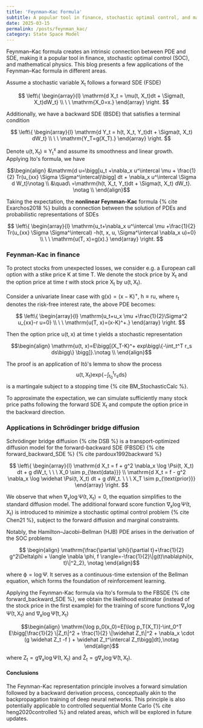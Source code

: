 ```yaml
---
title: 'Feynman–Kac Formula'
subtitle: A popular tool in finance, stochastic optimal control, and mathematical physics
date: 2025-03-15
permalink: /posts/feynman_kac/
category: State Space Model
---
```



Feynman–Kac formula creates an intrinsic connection between PDE and SDE, making it a popular tool in finance, stochastic optimal control (SOC), and mathematical physics. This blog presents a few applications of the Feynman–Kac formula in different areas. 

Assume a stochastic variable $\mathrm{X_t}$ follows a forward SDE (FSDE)

$$
\left\{
\begin{array}{l}
    \mathrm{d X_t = \mu(t, X_t)dt + \Sigma(t, X_t)dW_t} \\
    \ \ \mathrm{X_0=x.}
\end{array}
\right.
$$

Additionally, we have a backward SDE (BSDE) that satisfies a terminal condition

$$
\left\{
\begin{array}{l}
    \mathrm{d Y_t = h(t, X_t, Y_t)dt + \Sigma(t, X_t) dW_t} \\
    \ \ \mathrm{Y_T=g(X_T).}
\end{array}
\right.
$$

Denote $\mathrm{u(t, X_t)\equiv Y_t^{x}}$ and assume its smoothness and linear growth. Applying Ito's formula, we have 

$$\begin{align}
    &\mathrm{d u=\bigg[u_t +\nabla_x u^\intercal \mu + \frac{1}{2} Tr(u_{xx} \Sigma \Sigma^\intercal)\bigg] dt + \nabla_x u^\intercal \Sigma d W_t}\notag \\
    &\quad\ =\mathrm{h(t, X_t, Y_t)dt + \Sigma(t, X_t) dW_t}. \notag \\
\end{align}$$

Taking the expectation, the **nonlinear Feynman-Kac** formula {% cite Exarchos2018 %} builds a connection between the solution of PDEs and probabilistic representations of SDEs

$$
\left\{
\begin{array}{l}
    \mathrm{u_t+\nabla_x u^\intercal \mu +\frac{1}{2} Tr(u_{xx} \Sigma \Sigma^\intercal) -h(t, x, u, \Sigma^\intercal \nabla_x u)=0} \\
    \ \ \mathrm{u(T, x)=g(x).}
\end{array}
\right.
$$

 <!-- and price can be derived by applying the Feynman-Kac representation -->

### Feynman-Kac in finance

To protect stocks from unexpected losses, we consider e.g. a European call option with a stike price $\mathrm{K}$ at time $\mathrm{T}$. We denote the stock price by $\mathrm{X_t}$ and the option price at time $t$ with stock price $\mathrm{X_t}$ by $\mathrm{u(t, X_t)}$.

Consider a univariate linear case with $\mathrm{g(x)=(x-K)^+}$, $\mathrm{h\equiv r u}$, where $\mathrm{r_t}$ denotes the risk-free interest rate, the above PDE becomes: 


$$
\left\{
\begin{array}{l}
    \mathrm{u_t+u_x \mu   +\frac{1}{2}\Sigma^2 u_{xx}-r u=0} \\
    \ \ \mathrm{u(T, x)=(x-K)^+.}
\end{array}
\right.
$$



Then the option price $\mathrm{u(t, x)}$ at time $\mathrm{t}$ yields a stochastic representation

$$\begin{align}
    \mathrm{u(t, x)=E\bigg[(X_T-K)^+ exp\bigg\{-\int_t^T r_s ds\bigg\} \bigg]}.\notag \\
\end{align}$$

The proof is an application of Itô's lemma to show the process $$\mathrm{u(t, X_t) exp\{-\int_{t_0}^t r_s ds \}}$$ is a martingale subject to a stopping time {% cite BM_StochasticCalc %}.



To approximate the expectation, we can simulate sufficiently many stock price paths following the forward SDE $\mathrm{X_t}$ and compute the option price in the backward direction. 


### Applications in Schrödinger bridge diffusion


Schrödinger bridge diffusion {% cite DSB %} is a transport-optimized diffusion model for the forward-backward SDE (FBSDE) {% cite forward_backward_SDE %} {% cite pardoux1992backward %}

$$
\left\{
\begin{array}{l}
    \mathrm{d X_t = f + g^2 \nabla_x \log \Psi(t, X_t) dt + g dW_t, \ \ \ X_0 \sim p_{\text{data}}} \\
    \mathrm{d X_t = f - g^2 \nabla_x \log \widehat \Psi(t, X_t) dt + g dW_t. \ \ \ X_T \sim p_{\text{prior}}}
\end{array}
\right.
$$

We observe that when $\mathrm{\nabla_x \log \Psi(t, X_t)}=0$, the equation simplifies to the standard diffusion model. The additional forward score function $\mathrm{\nabla_x \log \Psi(t, X_t)}$ is introduced to minimize a stochastic optimal control problem {% cite Chen21 %}, subject to the forward diffusion and marginal constraints. 

Notably, the Hamilton–Jacobi–Bellman (HJB) PDE arises in the derivation of the SOC problems

$$
\begin{align}
\mathrm{\frac{\partial \phi}{\partial t}+\frac{1}{2} g^2\Delta\phi + \langle \nabla \phi, f \rangle=-\frac{1}{2}\|g(t)\nabla\phi(x, t)\|^2_2}, \notag
\end{align}$$

where $\mathrm{\phi=\log \Psi}$. It serves as a continuous-time extension of the Bellman equation, which forms the foundation of reinforcement learning.


Applying the Feynman-Kac formula via Ito's formula to the FBSDE {% cite forward_backward_SDE %}, we obtain the likelihood estimator (instead of the stock price in the first example) for the training of score functions $\mathrm{\nabla_x \log \Psi(t, X_t)}$ and $\mathrm{\nabla_x \log \widehat \Psi(t, X_t)}$

$$\begin{align}
\mathrm{\log p_0(x_0)=E[\log p_T(X_T)]-\int_0^T E\bigg[\frac{1}{2} \|Z_t\|^2 + \frac{1}{2} \|\widehat Z_t\|^2 + \nabla_x \cdot (g \widehat Z_t -f ) + \widehat Z_t^\intercal Z_t\bigg]dt},\notag
\end{align}$$

where $\mathrm{Z_t=g\nabla_x \log \Psi(t, X_t)}$ and $\mathrm{\widehat Z_t=g\nabla_x \log \widehat \Psi(t, X_t)}$.


#### Conclusions

The Feynman-Kac representation principle involves a forward simulation followed by a backward derivation process, conceptually akin to the backpropagation training of deep neural networks. This principle is also potentially applicable to controlled sequential Monte Carlo {% cite heng2020controlled %} and related areas, which will be explored in future updates.
